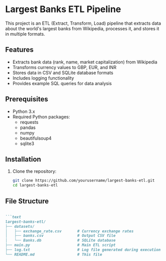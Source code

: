 # Largest Banks ETL Pipeline

This project is an ETL (Extract, Transform, Load) pipeline that extracts data about the world's largest banks from Wikipedia, processes it, and stores it in multiple formats.

## Features

- Extracts bank data (rank, name, market capitalization) from Wikipedia
- Transforms currency values to GBP, EUR, and INR
- Stores data in CSV and SQLite database formats
- Includes logging functionality
- Provides example SQL queries for data analysis

## Prerequisites

- Python 3.x
- Required Python packages:
  - requests
  - pandas
  - numpy
  - beautifulsoup4
  - sqlite3

## Installation

1. Clone the repository:
   ```bash
   git clone https://github.com/yourusername/largest-banks-etl.git
   cd largest-banks-etl

## File Structure
```markdown

```text
largest-banks-etl/
├── datasets/
│   ├── exchange_rate.csv       # Currency exchange rates
│   ├── banks.csv               # Output CSV file
│   └── Banks.db                # SQLite database
├── main.py                     # Main ETL script
├── log.txt                     # Log file generated during execution
└── README.md                   # This file
